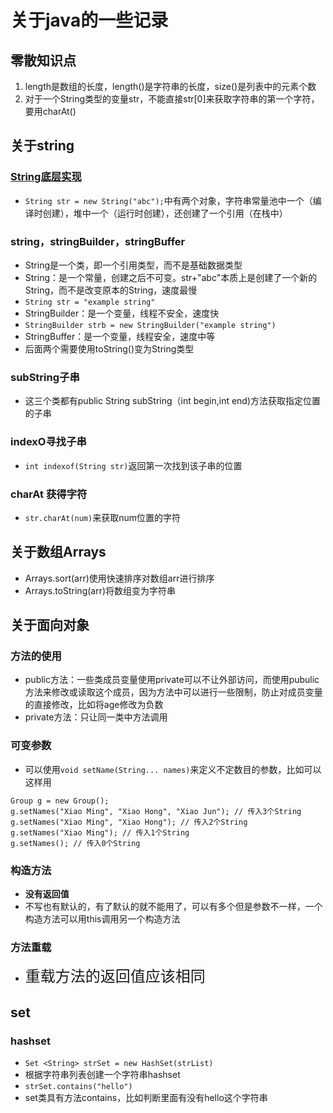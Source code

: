 # 关于java的一些记录
## 零散知识点
1. length是数组的长度，length()是字符串的长度，size()是列表中的元素个数
2. 对于一个String类型的变量str，不能直接str[0]来获取字符串的第一个字符，要用charAt()
## 关于string
### [String底层实现](https://www.cnblogs.com/xiaoxi/p/6036701.html)
- `String str = new String("abc");`中有两个对象，字符串常量池中一个（编译时创建），堆中一个（运行时创建），还创建了一个引用（在栈中）
### string，stringBuilder，stringBuffer
- String是一个类，即一个引用类型，而不是基础数据类型
- String：是一个常量，创建之后不可变。str+"abc"本质上是创建了一个新的String，而不是改变原本的String，速度最慢
- `String str = "example string"`
- StringBuilder：是一个变量，线程不安全，速度快
- `StringBuilder strb = new StringBuilder("example string")`
- StringBuffer：是一个变量，线程安全，速度中等
- 后面两个需要使用toString()变为String类型
### subString子串
- 这三个类都有public String subString（int begin,int end)方法获取指定位置的子串
### indexO寻找子串
- `int indexof(String str)`返回第一次找到该子串的位置
### charAt 获得字符
- `str.charAt(num)`来获取num位置的字符
## 关于数组Arrays
- Arrays.sort(arr)使用快速排序对数组arr进行排序
- Arrays.toString(arr)将数组变为字符串
## 关于面向对象
### 方法的使用
- public方法：一些类成员变量使用private可以不让外部访问，而使用pubulic方法来修改或读取这个成员，因为方法中可以进行一些限制，防止对成员变量的直接修改，比如将age修改为负数
- private方法：只让同一类中方法调用
### 可变参数
- 可以使用`void setName(String... names)`来定义不定数目的参数，比如可以这样用
```
Group g = new Group();
g.setNames("Xiao Ming", "Xiao Hong", "Xiao Jun"); // 传入3个String
g.setNames("Xiao Ming", "Xiao Hong"); // 传入2个String
g.setNames("Xiao Ming"); // 传入1个String
g.setNames(); // 传入0个String
```
### 构造方法
- **没有返回值**
- 不写也有默认的，有了默认的就不能用了，可以有多个但是参数不一样，一个构造方法可以用this调用另一个构造方法
### 方法重载
- <font size=5>重载方法的返回值应该相同</font>
## set
### hashset
- `Set <String> strSet = new HashSet(strList)`
- 根据字符串列表创建一个字符串hashset
- `strSet.contains("hello")`
- set类具有方法contains，比如判断里面有没有hello这个字符串